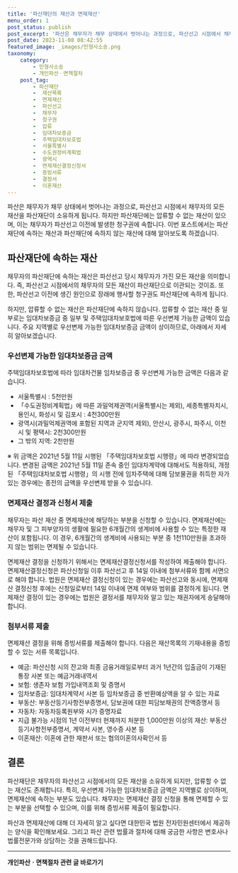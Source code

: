 ```yaml
---
title: '파산재단의 재산과 면제재산'
menu_order: 1
post_status: publish
post_excerpt: '파산은 채무자가 채무 상태에서 벗어나는 과정으로, 파산선고 시점에서 채무자의 모든 재산을 파산재단이 소유하게 됩니다. 하지만 파산재단에는 압류할 수 없는 재산이 있으며, 이는 채무자가 파산선고 이전에 발생한 청구권에 속합니다. 이번 포스트에서는 파산재단에 속하는 재산과 파산재단에 속하지 않는 재산에 대해 알아보도록 하겠습니다.'
post_date: 2023-11-08 08:42:55
featured_image: _images/민형사소송.png
taxonomy:
    category:
        - 민형사소송
        - 개인파산ㆍ면책절차
    post_tag:
        - 파산재단
        -  재산목록
        -  면제재산
        -  파산선고
        -  채무자
        -  청구권
        -  압류
        -  임대차보증금
        -  주택임대차보호법
        -  서울특별시
        -  수도권정비계획법
        -  광역시
        -  면제재산결정신청서
        -  증빙서류
        -  결정서
        -  이혼재산
---
```


파산은 채무자가 채무 상태에서 벗어나는 과정으로, 파산선고 시점에서 채무자의 모든 재산을 파산재단이 소유하게 됩니다. 하지만 파산재단에는 압류할 수 없는 재산이 있으며, 이는 채무자가 파산선고 이전에 발생한 청구권에 속합니다. 이번 포스트에서는 파산재단에 속하는 재산과 파산재단에 속하지 않는 재산에 대해 알아보도록 하겠습니다.

## 파산재단에 속하는 재산
채무자의 파산재단에 속하는 재산은 파산선고 당시 채무자가 가진 모든 재산을 의미합니다. 즉, 파산선고 시점에서의 채무자의 모든 재산이 파산재단으로 이관되는 것이죠. 또한, 파산선고 이전에 생긴 원인으로 장래에 행사할 청구권도 파산재단에 속하게 됩니다.

하지만, 압류할 수 없는 재산은 파산재단에 속하지 않습니다. 압류할 수 없는 재산 중 일부로는 임대차보증금 중 일부 및 주택임대차보호법에 따른 우선변제 가능한 금액이 있습니다. 주요 지역별로 우선변제 가능한 임대차보증금 금액이 상이하므로, 아래에서 자세히 알아보겠습니다.

### 우선변제 가능한 임대차보증금 금액
주택임대차보호법에 따라 임대차건물 임차보증금 중 우선변제 가능한 금액은 다음과 같습니다.

- 서울특별시 : 5천만원
- 「수도권정비계획법」에 따른 과밀억제권역(서울특별시는 제외), 세종특별자치시, 용인시, 화성시 및 김포시 : 4천300만원
- 광역시(과밀억제권역에 포함된 지역과 군지역 제외), 안산시, 광주시, 파주시, 이천시 및 평택시: 2천300만원
- 그 밖의 지역: 2천만원

※ 위 금액은 2021년 5월 11일 시행된 「주택임대차보호법 시행령」에 따라 변경되었습니다. 변경된 금액은 2021년 5월 11일 존속 중인 임대차계약에 대해서도 적용하되, 개정된 「주택임대차보호법 시행령」의 시행 전에 임차주택에 대해 담보물권을 취득한 자가 있는 경우에는 종전의 금액을 우선변제 받을 수 있습니다.

### 면제재산 결정과 신청서 제출
채무자는 파산 재산 중 면제재산에 해당하는 부분을 신청할 수 있습니다. 면제재산에는 채무자 및 그 피부양자의 생활에 필요한 6개월간의 생계비에 사용할 수 있는 특정한 재산이 포함됩니다. 이 경우, 6개월간의 생계비에 사용되는 부분 중 1천110만원을 초과하지 않는 범위는 면제될 수 있습니다.

면제재산 결정을 신청하기 위해서는 면제재산결정신청서를 작성하여 제출해야 합니다. 면제재산결정신청은 파산신청일 이후 파산선고 후 14일 이내에 첨부서류와 함께 서면으로 해야 합니다. 법원은 면제재산 결정신청이 있는 경우에는 파산선고와 동시에, 면제재산 결정신청 후에는 신청일로부터 14일 이내에 면제 여부와 범위를 결정하게 됩니다. 면제재산 결정이 있는 경우에는 법원은 결정서를 채무자와 알고 있는 채권자에게 송달해야 합니다.

### 첨부서류 제출
면제재산 결정을 위해 증빙서류를 제출해야 합니다. 다음은 재산목록의 기재내용을 증빙할 수 있는 서류 목록입니다.

- 예금: 파산신청 시의 잔고와 최종 금융거래일로부터 과거 1년간의 입출금이 기재된 통장 사본 또는 예금거래내역서
- 보험: 생존자 보험 가입내역조회 및 증명서
- 임차보증금: 임대차계약서 사본 등 임차보증금 중 반환예상액을 알 수 있는 자료
- 부동산: 부동산등기사항전부증명서, 담보권에 대한 피담보채권의 잔액증명서 등
- 자동차: 자동차등록원부와 시가 증명자료
- 지급 불가능 시점의 1년 이전부터 현재까지 처분한 1,000만원 이상의 재산: 부동산등기사항전부증명서, 계약서 사본, 영수증 사본 등
- 이혼재산: 이혼에 관한 재판서 또는 협의이혼의사확인서 등

## 결론
파산재단은 채무자의 파산선고 시점에서의 모든 재산을 소유하게 되지만, 압류할 수 없는 재산도 존재합니다. 특히, 우선변제 가능한 임대차보증금 금액은 지역별로 상이하며, 면제재산에 속하는 부분도 있습니다. 채무자는 면제재산 결정 신청을 통해 면제할 수 있는 부분을 선택할 수 있으며, 이를 위해 증빙서류 제출이 필요합니다.

파산과 면제재산에 대해 더 자세히 알고 싶다면 대한민국 법원 전자민원센터에서 제공하는 양식을 확인해보세요. 그리고 파산 관련 법률과 절차에 대해 궁금한 사항은 변호사나 법률전문가와 상담하는 것을 권해드립니다.
<!-- wp:separator -->
<hr class="wp-block-separator has-alpha-channel-opacity"/>
<!-- /wp:separator -->

<!-- wp:group {"backgroundColor":"base","layout":{"type":"constrained"}} -->
<div class="wp-block-group has-base-background-color has-background"><!-- wp:paragraph {"align":"center","fontSize":"medium"} -->
<p class="has-text-align-center has-large-font-size"><strong>개인파산ㆍ면책절차 관련 글 바로가기</strong></p>
<!-- /wp:paragraph -->


<!-- wp:latest-posts
{"categories":[{"id":14814,"count":19,"description":"","link":"https://uknowlaw.com/category/%ea%b0%9c%ec%9d%b8%ed%8c%8c%ec%82%b0%e3%86%8d%eb%a9%b4%ec%b1%85%ec%a0%88%ec%b0%a8/","name":"개인파산ㆍ면책절차","slug":"개인파산ㆍ면책절차","taxonomy":"category","parent":0,"meta":[],"_links":{"self":[{"href":"https://uknowlaw.com/wp-json/wp/v2/categories/14814"}],"collection":[{"href":"https://uknowlaw.com/wp-json/wp/v2/categories"}],"about":[{"href":"https://uknowlaw.com/wp-json/wp/v2/taxonomies/category"}],"wp:post_type":[{"href":"https://uknowlaw.com/wp-json/wp/v2/posts?categories=14814"}],"curies":[{"name":"wp","href":"https://api.w.org/{rel}","templated":true}]}}],"postsToShow":100,"excerptLength":28,"postLayout":"grid","columns":2,"featuredImageAlign":"left","featuredImageSizeSlug":"large","fontSize":"small"} /--></div>
<!-- /wp:group -->